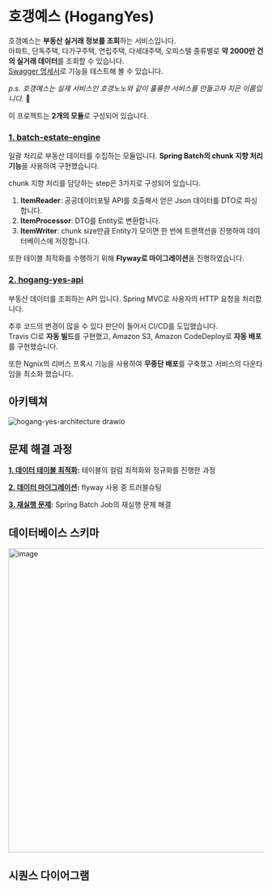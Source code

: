 # 호갱예스 (HogangYes)

호갱예스는 **부동산 실거래 정보를 조회**하는 서비스입니다.  
아파트, 단독주택, 다가구주택, 연립주택, 다세대주택, 오피스텔 종류별로 **약 2000만 건의 실거래 데이터**를 조회할 수 있습니다.  
[Swagger 명세서](http://3.37.47.2/swagger-ui/index.html)로 기능을 테스트해 볼 수 있습니다.

*p.s. 호갱예스는 실제 서비스인 호갱노노와 같이 훌륭한 서비스를 만들고자 지은 이름입니다.* 🙂

이 프로젝트는 **2개의 모듈**로 구성되어 있습니다.

### [1. batch-estate-engine](https://github.com/dsadara/batch-estate-engine)

일괄 처리로 부동산 데이터를 수집하는 모듈입니다. **Spring Batch의 chunk 지향 처리 기능**을 사용하여 구현했습니다.

chunk 지향 처리를 담당하는 step은 3가지로 구성되어 있습니다.

1. **ItemReader**: 공공데이터포털 API를 호출해서 얻은 Json 데이터를 DTO로 파싱합니다.
2. **ItemProcessor**: DTO를 Entity로 변환합니다.
3. **ItemWriter**: chunk size만큼 Entity가 모이면 한 번에 트랜잭션을 진행하여 데이터베이스에 저장합니다.   

또한 테이블 최적화를 수행하기 위해 **Flyway로 마이그레이션**을 진행하였습니다.

### [2. hogang-yes-api](https://github.com/dsadara/hogang-yes-api)

부동산 데이터를 조회하는 API 입니다. Spring MVC로 사용자의 HTTP 요청을 처리합니다.   

추후 코드의 변경이 많을 수 있다 판단이 들어서 CI/CD를 도입했습니다.   
Travis CI로 **자동 빌드**를 구현했고, Amazon S3, Amazon CodeDeploy로 **자동 배포**를 구현했습니다.   

또한 Ngnix의 리버스 프록시 기능을 사용하여 **무중단 배포**를 구축했고 서비스의 다운타임을 최소화 했습니다.   

## 아키텍쳐

![hogang-yes-architecture drawio](https://github.com/user-attachments/assets/a37297b7-f7d8-4932-8271-75b208398dad)

## 문제 해결 과정

**[1. 데이터 테이블 최적화](https://github.com/dsadara/batch-estate-engine/wiki/1.-%EB%8D%B0%EC%9D%B4%ED%84%B0-%ED%85%8C%EC%9D%B4%EB%B8%94-%EC%84%A4%EA%B3%84):** 테이블의 컬럼 최적화와 정규화를 진행한 과정

**[2. 데이터 마이그레이션](https://github.com/dsadara/batch-estate-engine/wiki/2.-%EB%8D%B0%EC%9D%B4%ED%84%B0-%EB%A7%88%EC%9D%B4%EA%B7%B8%EB%A0%88%EC%9D%B4%EC%85%98):** flyway 사용 중 트러블슈팅

**[3. 재실행 문제](https://github.com/dsadara/batch-estate-engine/wiki/3.-%EC%9E%AC%EC%8B%A4%ED%96%89-%EB%AC%B8%EC%A0%9C):** Spring Batch Job의 재실행 문제 해결

## 데이터베이스 스키마

<img width="600" alt="image" src="https://github.com/dsadara/batch-estate-engine/assets/22488593/8ccc4023-f090-435a-909e-968d5812ab67">

## 시퀀스 다이어그램
